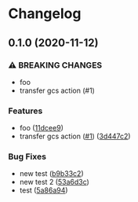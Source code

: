 # Changelog

## 0.1.0 (2020-11-12)


### ⚠ BREAKING CHANGES

* foo
* transfer gcs action (#1)

### Features

* foo ([11dcee9](https://www.github.com/bharathkkb/upload-cloud-storage/commit/11dcee9f48f918015bef54345f2e48c79ec46d05))
* transfer gcs action ([#1](https://www.github.com/bharathkkb/upload-cloud-storage/issues/1)) ([3d447c2](https://www.github.com/bharathkkb/upload-cloud-storage/commit/3d447c22006c4a60e679e1e4bd435062c5c7a995))


### Bug Fixes

* new test ([b9b33c2](https://www.github.com/bharathkkb/upload-cloud-storage/commit/b9b33c2aaf47fa74c6c51ce4325cc02f87ef09f9))
* new test 2 ([53a6d3c](https://www.github.com/bharathkkb/upload-cloud-storage/commit/53a6d3cd6d40cc8d02d0c321430aafe093dd8af1))
* test ([5a86a94](https://www.github.com/bharathkkb/upload-cloud-storage/commit/5a86a94e7e93a32b54c73b8dc444c3b063c2b62f))
